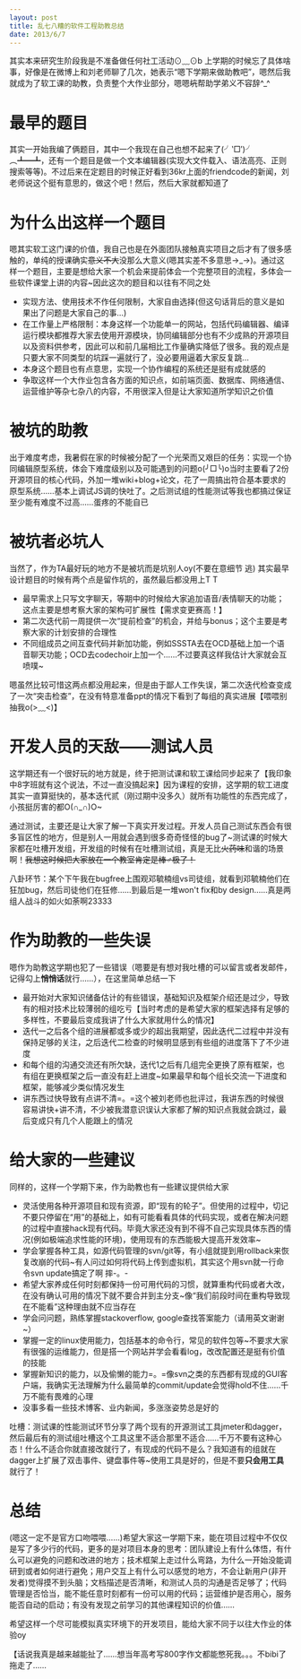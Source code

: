 ```yaml
---
layout: post
title: 乱七八糟的软件工程助教总结
date: 2013/6/7
---
```


其实本来研究生阶段我是不准备做任何社工活动⊙﹏⊙b 上学期的时候忘了具体啥事，好像是在微博上和刘老师聊了几次，她表示“嗯下学期来做助教吧”，嗯然后我就成为了软工课的助教，负责整个大作业部分，嗯嗯<del>坑</del>帮助学弟义不容辞^_^

<!--more-->

# 最早的题目

其实一开始我编了俩题目，其中一个我现在自己也想不起来了(╯‵□′)╯︵┻━┻，还有一个题目是做一个文本编辑器(实现大文件载入、语法高亮、正则搜索等等)。不过后来在定题目的时候正好看到36kr上面的friendcode的新闻，刘老师说这个挺有意思的，做这个吧！然后，然后大家就都知道了

# 为什么出这样一个题目

嗯其实软工这门课的价值，我自己也是在外面团队接触真实项目之后才有了很多感触的，单纯的授课确实<del>意义不大</del>没那么大意义(嗯其实差不多意思→_→)。通过这样一个题目，主要是想给大家一个机会来提前体会一个完整项目的流程，多体会一些软件课堂上讲的内容~因此这次的题目和以往有不同之处

- 实现方法、使用技术不作任何限制，大家自由选择(但这句话背后的意义是如果出了问题是大家自己的事...)
- 在工作量上严格限制：本身这样一个功能单一的网站，包括代码编辑器、编译运行模块都推荐大家去使用开源模块，协同编辑部分也有不少成熟的开源项目以及资料供参考，因此可以和前几届相比工作量确实降低了很多。我的观点是只要大家不同类型的坑踩一遍就行了，没必要用逼着大家反复跳...
- 本身这个题目也有点意思，实现一个协作编程的系统还是挺有成就感的
- 争取这样一个大作业包含各方面的知识点，如前端页面、数据库、网络通信、运营维护等杂七杂八的内容，不用很深入但是让大家知道所学知识之价值

# 被坑的助教

出于难度考虑，我暑假在家的时候被分配了一个光荣而又艰巨的任务：实现一个协同编辑原型系统，体会下难度级别以及可能遇到的问题o(╯□╰)o当时主要看了2份开源项目的核心代码，外加一堆wiki+blog+论文，花了一周搞出符合基本要求的原型系统……基本上调试JS调的快吐了。之后测试组的性能测试等我也都搞过保证至少能有难度不过高……蛋疼的不能自已

# 被坑者必坑人

当然了，作为TA最好玩的地方不是被坑而是坑别人oy(不要在意细节 逃) 其实最早设计题目的时候有两个点是留作坑的，虽然最后都没用上T T

* 最早需求上只写文字聊天，等期中的时候给大家追加语音/表情聊天的功能；这点主要是想考察大家的架构可扩展性【需求变更赛高！】
* 第二次迭代前一周提供一次“提前检查”的机会，并给与bonus；这个主要是考察大家的计划安排的合理性
* 不同组成员之间互查代码并新加功能，例如SSSTA去在OCD基础上加一个语音聊天功能；OCD去codechoir上加一个……不过要真这样我估计大家就会互喷噗~

嗯虽然比较可惜这两点都没用起来，但是由于鄙人工作失误，第二次迭代检查变成了一次“突击检查”，在没有特意准备ppt的情况下看到了每组的真实进展【喂喂别抽我o(>﹏<)】

# 开发人员的天敌——测试人员

这学期还有一个很好玩的地方就是，终于把测试课和软工课给同步起来了【我印象中8字班就有这个说法，不过一直没搞起来】因为课程的安排，这学期的软工进度其实一直算挺快的，基本迭代贰（刚过期中没多久）就所有功能性的东西完成了，小孩挺厉害的都O(∩_∩)O~

通过测试，主要还是让大家了解一下真实开发过程。开发人员自己测试东西会有很多盲区性的地方，但是别人一用就会遇到很多奇奇怪怪的bug了~测试课的时候大家都在吐槽开发组，开发组的时候有在吐槽测试组，真是无比<del>火药味</del>和谐的场景啊！<del>我想这时候把大家放在一个教室肯定是棒♂极了！</del>

八卦环节：某个下午我在bugfree上围观邓毓楠组vs司徒组，就看到邓毓楠他们在狂加bug，然后司徒他们在狂修……到最后是一堆won't fix和by design……真是两组人战斗的如火如荼啊23333

# 作为助教的一些失误

嗯作为助教这学期也犯了一些错误（嗯要是有想对我吐槽的可以留言或者发邮件，记得勾上<b>悄悄话</b>就行……），在这里简单总结一下

- 最开始对大家知识储备估计的有些错误，基础知识及框架介绍还是过少，导致有的相对技术比较薄弱的组吃亏【当时考虑的是希望大家的框架选择有足够的多样性，不要最后变成我讲了什么大家就用什么的情况】
- 迭代一之后各个组的进展都或多或少的超出我期望，因此迭代二过程中并没有保持足够的关注，之后迭代二检查的时候明显感到有些组的进度落下了不少进度
- 和每个组的沟通交流还有所欠缺，迭代1之后有几组完全更换了原有框架，也有组在更换框架之后一直没有赶上进度~如果最早和每个组长交流一下进度和框架，能够减少类似情况发生
- 讲东西过快导致有点讲不清=。=这个被刘老师也批评过，我讲东西的时候很容易讲快+讲不清，不少被我潜意识误认大家都了解的知识点我就会跳过，最后变成只有几个人能跟上的情况

# 给大家的一些建议

同样的，这样一个学期下来，作为助教也有一些建议提供给大家

- 灵活使用各种开源项目和现有资源，即“现有的轮子”。但使用的过程中，切记不要只停留在“用”的基础上，如有可能看看具体的代码实现，或者在解决问题的过程中直接hack现有代码。毕竟大家还没有到不得不自己实现具体东西的情况(例如极端追求性能的环境)，使用现有的东西能极大提高开发效率~
- 学会掌握各种工具，如源代码管理的svn/git等，有小组就提到用rollback来恢复改崩的代码~有人问过如何将代码上传到虚拟机，其实这个用svn就一行命令svn update搞定了啊 摔-。- 
- 希望大家养成任何时刻都保持一份可用代码的习惯，就算重构代码或者大改，在没有确认可用的情况下就不要合并到主分支~像“我们前段时间在重构导致现在不能看”这种理由就不应当存在
- 学会问问题，熟练掌握stackoverflow, google查找答案能力（请用英文谢谢~）
- 掌握一定的linux使用能力，包括基本的命令行，常见的软件包等~不要求大家有很强的运维能力，但是搭一个网站并学会看看log，改改配置还是挺有价值的技能
- 掌握新知识的能力，以及偷懒的能力=。=像svn之类的东西都有现成的GUI客户端，我确实无法理解为什么最简单的commit/update会觉得hold不住……千万不能有畏难的心理
- 没事多看一些技术博客、业内新闻，多涨涨姿势总是好的

吐槽：测试课的性能测试环节分享了两个现有的开源测试工具jmeter和dagger，然后最后有的测试组吐槽这个工具这里不适合那里不适合……千万不要有这种心态！什么不适合你就直接改就行了，有现成的代码不是么？我知道有的组就在dagger上扩展了双击事件、键盘事件等~使用工具是好的，但是不要<b>只会用工具</b>就行了！

# 总结

(嗯这一定不是官方口吻喂喂……)希望大家这一学期下来，能在项目过程中不仅仅是写了多少行的代码，更多的是对项目本身的思考：团队建设上有什么体悟，有什么可以避免的问题和改进的地方；技术框架上走过什么弯路，为什么一开始没能调研到或者如何进行避免；用户交互上有什么可以感觉的地方，不会让新用户(非开发者)觉得摸不到头脑；文档描述是否清晰，和测试人员的沟通是否足够了；代码管理是否恰当，能不能任意时刻都有一份可以用的代码；运营维护是否用心，服务能否自动的启动；有没有发现之前学习的其他课程知识的价值……

希望这样一个尽可能模拟真实环境下的开发项目，能给大家不同于以往大作业的体验oy

【话说我真是越来越能扯了……想当年高考写800字作文都能憋死我。。。不bibi了拖走了……